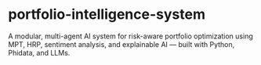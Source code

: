 # portfolio-intelligence-system
A modular, multi-agent AI system for risk-aware portfolio optimization using MPT, HRP, sentiment analysis, and explainable AI — built with Python, Phidata, and LLMs.
